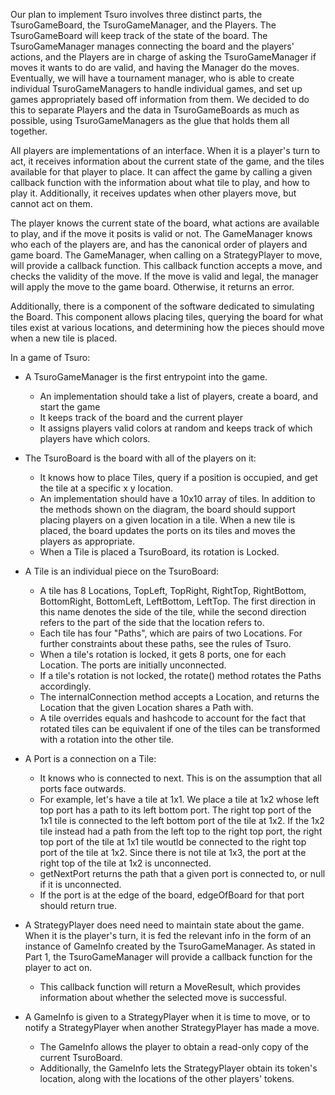 Our plan to implement Tsuro involves three distinct parts, the TsuroGameBoard,
the TsuroGameManager, and the Players. The TsuroGameBoard will keep track of the
state of the board. The TsuroGameManager manages connecting the board and the
players' actions, and the Players are in charge of asking the TsuroGameManager
if moves it wants to do are valid, and having the Manager do the moves. Eventually,
we will have a tournament manager, who is able to create individual TsuroGameManagers
to handle individual games, and set up games appropriately based off information from
them. We decided to do this to separate Players and the data in TsuroGameBoards as
much as possible, using TsuroGameManagers as the glue that holds them all together.

All players are implementations of an interface. When it is a player's turn to act, it receives information
about the current state of the game, and the tiles available for that player to place.
It can affect the game by calling a given callback function with the information about
what tile to play, and how to play it.
Additionally, it receives updates when other players move, but cannot act on them.

The player knows the current state of the board, what actions are available to play, and if the move it posits
is valid or not. The GameManager knows who each of the players are, and has the canonical order of players and
game board. The GameManager, when calling on a StrategyPlayer to move, will provide a callback function. This callback
function accepts a move, and checks the validity of the move. If the move is valid and legal, the manager will
apply the move to the game board. Otherwise, it returns an error.

Additionally, there is a component of the software dedicated to simulating the Board. This component
allows placing tiles, querying the board for what tiles exist at various locations, and determining how
the pieces should move when a new tile is placed.

In a game of Tsuro:

- A TsuroGameManager is the first entrypoint into the game.
    - An implementation should take a list of players, create a board, and start the game
    - It keeps track of the board and the current player
    - It assigns players valid colors at random and keeps track of which players have which colors.

- The TsuroBoard is the board with all of the players on it:
    - It knows how to place Tiles, query if a position is occupied,
      and get the tile at a specific x y location.
    - An implementation should have a 10x10 array of tiles. In addition to the methods shown on the diagram,
      the board should support placing players on a given location in a tile. When a new tile is placed,
      the board updates the ports on its tiles and moves the players as appropriate.
    - When a Tile is placed a TsuroBoard, its rotation is Locked.

- A Tile is an individual piece on the TsuroBoard:
    - A tile has 8 Locations, TopLeft, TopRight, RightTop, RightBottom, BottomRight,
BottomLeft, LeftBottom, LeftTop. The first direction in this name denotes the side of the tile,
while the second direction refers to the part of the side that the
location refers to.
    - Each tile has four "Paths", which are pairs of two Locations. 
For further constraints about these paths, see the rules of Tsuro.
    - When a tile's rotation is locked, it gets 8 ports, one for each Location. The ports are initially unconnected.
    - If a tile's rotation is not locked, the rotate() method rotates the Paths accordingly.
    - The internalConnection method accepts a Location, and returns the Location that the given Location
shares a Path with.
    - A tile overrides equals and hashcode to account for the fact that rotated tiles can be equivalent if
      one of the tiles can be transformed with a rotation into the other tile.

- A Port is a connection on a Tile:
    - It knows who is connected to next. This is on the assumption that
      all ports face outwards.
    - For example, let's have a tile at 1x1. We place a tile at 1x2 whose left top port has a path to its left bottom port.
The right top port of the 1x1 tile is connected to the left bottom port of the tile at 1x2.
If the 1x2 tile instead had a path from the left top to the right top port, the right top port of the tile at 1x1
tile woutld be connected to the right top port of the tile at 1x2. Since there is not tile at 1x3, the port at the right
top of the tile at 1x2 is unconnected.
    - getNextPort returns the path that a given port is connected to, or null if it is unconnected.
    - If the port is at the edge of the board, edgeOfBoard for that port should return true.

- A StrategyPlayer does need need to maintain state about the game. When it is the player's turn, it is fed the relevant info
in the form of an instance of GameInfo created by the TsuroGameManager. As stated in Part 1, the TsuroGameManager
will provide a callback function for the player to act on.
   - This callback function will return a MoveResult, which provides information about whether the selected move
     is successful.

- A GameInfo is given to a StrategyPlayer when it is time to move, or to notify a StrategyPlayer when another StrategyPlayer has made a move.
   - The GameInfo allows the player to obtain a read-only copy of the current TsuroBoard.
   - Additionally, the GameInfo lets the StrategyPlayer obtain its token's location, along with the locations of the
other players' tokens.
